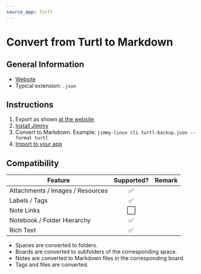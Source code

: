 ```yaml
---
source_app: Turtl
---
```


# Convert from Turtl to Markdown

## General Information

- [Website](https://turtlapp.com/)
- Typical extension: `.json`

## Instructions

1. Export as shown [at the website](https://turtlapp.com/features/)
2. [Install Jimmy](../index.md#installation)
3. Convert to Markdown. Example: `jimmy-linux cli turtl-backup.json --format turtl`
4. [Import to your app](../import_instructions.md)

## Compatibility

| Feature | Supported? | Remark |
| --- | :---: | --- |
| Attachments / Images / Resources | ✅ | |
| Labels / Tags | ✅ | |
| Note Links | ⬜ | |
| Notebook / Folder Hierarchy | ✅ | |
| Rich Text | ✅ | |

- Spaces are converted to folders.
- Boards are converted to subfolders of the corresponding space.
- Notes are converted to Markdown files in the corresponding board.
- Tags and files are converted.

